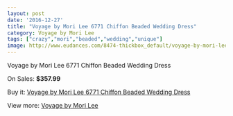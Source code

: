 ```yaml
---
layout: post
date: '2016-12-27'
title: "Voyage by Mori Lee 6771 Chiffon Beaded Wedding Dress"
category: Voyage by Mori Lee
tags: ["crazy","mori","beaded","wedding","unique"]
image: http://www.eudances.com/8474-thickbox_default/voyage-by-mori-lee-6771-chiffon-beaded-wedding-dress.jpg
---
```

Voyage by Mori Lee 6771 Chiffon Beaded Wedding Dress

On Sales: **$357.99**
<a href="https://www.eudances.com/en/voyage-by-mori-lee/2893-voyage-by-mori-lee-6771-chiffon-beaded-wedding-dress.html"><amp-img layout="responsive" width="600" height="600" src="//www.eudances.com/8474-thickbox_default/voyage-by-mori-lee-6771-chiffon-beaded-wedding-dress.jpg" alt="Voyage by Mori Lee 6771 Chiffon Beaded Wedding Dress 0" /></a>
<a href="https://www.eudances.com/en/voyage-by-mori-lee/2893-voyage-by-mori-lee-6771-chiffon-beaded-wedding-dress.html"><amp-img layout="responsive" width="600" height="600" src="//www.eudances.com/8478-thickbox_default/voyage-by-mori-lee-6771-chiffon-beaded-wedding-dress.jpg" alt="Voyage by Mori Lee 6771 Chiffon Beaded Wedding Dress 1" /></a>
<a href="https://www.eudances.com/en/voyage-by-mori-lee/2893-voyage-by-mori-lee-6771-chiffon-beaded-wedding-dress.html"><amp-img layout="responsive" width="600" height="600" src="//www.eudances.com/8477-thickbox_default/voyage-by-mori-lee-6771-chiffon-beaded-wedding-dress.jpg" alt="Voyage by Mori Lee 6771 Chiffon Beaded Wedding Dress 2" /></a>
<a href="https://www.eudances.com/en/voyage-by-mori-lee/2893-voyage-by-mori-lee-6771-chiffon-beaded-wedding-dress.html"><amp-img layout="responsive" width="600" height="600" src="//www.eudances.com/8476-thickbox_default/voyage-by-mori-lee-6771-chiffon-beaded-wedding-dress.jpg" alt="Voyage by Mori Lee 6771 Chiffon Beaded Wedding Dress 3" /></a>
<a href="https://www.eudances.com/en/voyage-by-mori-lee/2893-voyage-by-mori-lee-6771-chiffon-beaded-wedding-dress.html"><amp-img layout="responsive" width="600" height="600" src="//www.eudances.com/8475-thickbox_default/voyage-by-mori-lee-6771-chiffon-beaded-wedding-dress.jpg" alt="Voyage by Mori Lee 6771 Chiffon Beaded Wedding Dress 4" /></a>

Buy it: [Voyage by Mori Lee 6771 Chiffon Beaded Wedding Dress](https://www.eudances.com/en/voyage-by-mori-lee/2893-voyage-by-mori-lee-6771-chiffon-beaded-wedding-dress.html "Voyage by Mori Lee 6771 Chiffon Beaded Wedding Dress")

View more: [Voyage by Mori Lee](https://www.eudances.com/en/47-voyage-by-mori-lee "Voyage by Mori Lee")